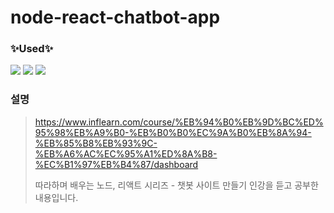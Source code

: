 # node-react-chatbot-app

<h3>✨Used✨</h3>
<div>
  <img src="https://img.shields.io/badge/React-61DAFB?style=for-the-badge&logo=React&logoColor=white"/>
  <img src="https://img.shields.io/badge/Node.js-339933?style=for-the-badge&logo=Node.js&logoColor=white"/>
  <img src="https://img.shields.io/badge/Dialogflow-FF9800?style=for-the-badge&logo=Dialogflow&logoColor=white"/>
</div>

### 설명
> https://www.inflearn.com/course/%EB%94%B0%EB%9D%BC%ED%95%98%EB%A9%B0-%EB%B0%B0%EC%9A%B0%EB%8A%94-%EB%85%B8%EB%93%9C-%EB%A6%AC%EC%95%A1%ED%8A%B8-%EC%B1%97%EB%B4%87/dashboard
> 
> 따라하며 배우는 노드, 리액트 시리즈 - 챗봇 사이트 만들기 인강을 듣고 공부한 내용입니다.
